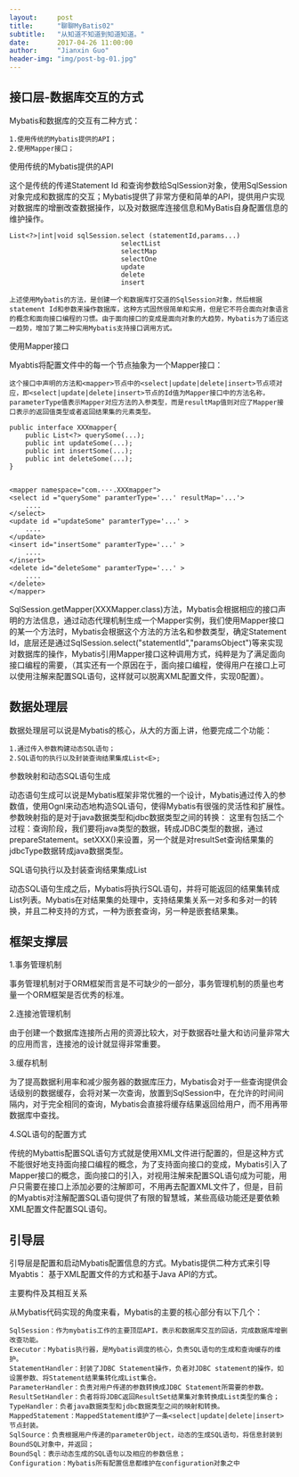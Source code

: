 ```yaml
---
layout:     post
title:      "聊聊MyBatis02"
subtitle:   "从知道不知道到知道知道。"
date:       2017-04-26 11:00:00
author:     "Jianxin Guo"
header-img: "img/post-bg-01.jpg"
---
```



<h2 class="section-heading">接口层-数据库交互的方式</h2>

Mybatis和数据库的交互有二种方式：

```
1.使用传统的Mybatis提供的API；
2.使用Mapper接口；
```

使用传统的Mybatis提供的API

这个是传统的传递Statement Id 和查询参数给SqlSession对象，使用SqlSession对象完成和数据库的交互；Mybatis提供了非常方便和简单的API，提供用户实现对数据库的增删改查数据操作，以及对数据库连接信息和MyBatis自身配置信息的维护操作。


```
List<?>|int|void sqlSession.select (statementId,params...)
                            selectList
                            selectMap
                            selectOne
                            update
                            delete
                            insert
```

```
上述使用Mybatis的方法，是创建一个和数据库打交道的SqlSession对象，然后根据statement Id和参数来操作数据库，这种方式固然很简单和实用，但是它不符合面向对象语言的概念和面向接口编程的习惯。由于面向接口的变成是面向对象的大趋势，Mybatis为了适应这一趋势，增加了第二种实用Mybatis支持接口调用方式。
```

使用Mapper接口

Myabtis将配置文件中的每一个<mapper>节点抽象为一个Mapper接口：


```
这个接口中声明的方法和<mapper>节点中的<select|update|delete|insert>节点项对应，即<select|update|delete|insert>节点的Id值为Mapper接口中的方法名称，parameterType值表示Mapper对应方法的入参类型，而是resultMap值则对应了Mapper接口表示的返回值类型或者返回结果集的元素类型。
```


```
public interface XXXmapper{
    public List<?> querySome(...);
    public int updateSome(...);
    public int insertSome(...);
    public int deleteSome(...);    
}


<mapper namespace="com.···.XXXmapper">
<select id ="querySome" paramterType='...' resultMap='...'>
    ....
</select>
<update id ="updateSome" paramterType='...' >
    ....
</update>
<insert id="insertSome" paramterType='...' >
    ....
</insert>
<delete id="deleteSome" paramterType='...' >
    ....
</delete>
</mapper>
```

SqlSession.getMapper(XXXMapper.class)方法，Mybatis会根据相应的接口声明的方法信息，通过动态代理机制生成一个Mapper实例，我们使用Mapper接口的某一个方法时，Mybatis会根据这个方法的方法名和参数类型，确定Statement Id，底层还是通过SqlSession.select("statementId","paramsObject")等来实现对数据库的操作，Mybatis引用Mapper接口这种调用方式，纯粹是为了满足面向接口编程的需要，（其实还有一个原因在于，面向接口编程，使得用户在接口上可以使用注解来配置SQL语句，这样就可以脱离XML配置文件，实现0配置）。


<h2 class="section-heading">数据处理层</h2>

数据处理层可以说是Mybatis的核心，从大的方面上讲，他要完成二个功能：

```
1.通过传入参数构建动态SQL语句；
2.SQL语句的执行以及封装查询结果集成List<E>;
```

参数映射和动态SQL语句生成

动态语句生成可以说是Mybatis框架非常优雅的一个设计，Mybatis通过传入的参数值，使用Ognl来动态地构造SQL语句，使得Mybatis有很强的灵活性和扩展性。
参数映射指的是对于java数据类型和jdbc数据类型之间的转换：
这里有包括二个过程：查询阶段，我们要将java类型的数据，转成JDBC类型的数据，通过prepareStatement。setXXX()来设置，另一个就是对resultSet查询结果集的jdbcType数据转成java数据类型。

SQL语句执行以及封装查询结果集成List<E>

动态SQL语句生成之后，Mybatis将执行SQL语句，并将可能返回的结果集转成List<E>列表。Mybatis在对结果集的处理中，支持结果集关系一对多和多对一的转换，并且二种支持的方式，一种为嵌套查询，另一种是嵌套结果集。

<h2 class="section-heading">框架支撑层</h2>

1.事务管理机制

事务管理机制对于ORM框架而言是不可缺少的一部分，事务管理机制的质量也考量一个ORM框架是否优秀的标准。

2.连接池管理机制

由于创建一个数据库连接所占用的资源比较大，对于数据吞吐量大和访问量非常大的应用而言，连接池的设计就显得非常重要。

3.缓存机制

为了提高数据利用率和减少服务器的数据库压力，Mybatis会对于一些查询提供会话级别的数据缓存，会将对某一次查询，放置到SqlSession中，在允许的时间间隔内，对于完全相同的查询，Mybatis会直接将缓存结果返回给用户，而不用再带数据库中查找。

4.SQL语句的配置方式

传统的Mybattis配置SQL语句方式就是使用XML文件进行配置的，但是这种方式不能很好地支持面向接口编程的概念，为了支持面向接口的变成，Mybatis引入了Mapper接口的概念，面向接口的引入，对视用注解来配置SQL语句成为可能，用户只需要在接口上添加必要的注解即可，不用再去配置XML文件了，但是，目前的Myabtis对注解配置SQL语句提供了有限的智慧城，某些高级功能还是要依赖XML配置文件配置SQL语句。

    
<h2 class="section-heading">引导层</h2>

引导层是配置和启动Mybatis配置信息的方式。Mybatis提供二种方式来引导Myabtis：
基于XML配置文件的方式和基于Java API的方式。

主要构件及其相互关系

从Mybatis代码实现的角度来看，Mybatis的主要的核心部分有以下几个：

```
SqlSession：作为mybatis工作的主要顶层API，表示和数据库交互的回话，完成数据库增删改查功能。
Executor：Mybatis执行器，是Mybatis调度的核心，负责SQL语句的生成和查询缓存的维护。
StatementHandler：封装了JDBC Statement操作，负者对JDBC statement的操作，如设置参数、将Statement结果集转化成List集合。
ParameterHandler：负责对用户传递的参数转换成JDBC Statement所需要的参数。
ResultSetHandler：负者将将JDBC返回ResultSet结果集对象转换成List类型的集合；
TypeHandler：负者java数据类型和jdbc数据类型之间的映射和转换。
MappedStatement：MappedStatement维护了一条<select|update|delete|insert>节点封装。
SqlSource：负责根据用户传递的parameterObject，动态的生成SQL语句，将信息封装到BoundSQL对象中，并返回；
BoundSql：表示动态生成的SQL语句以及相应的参数信息；
Configuration：Mybatis所有配置信息都维护在configuration对象之中
```




